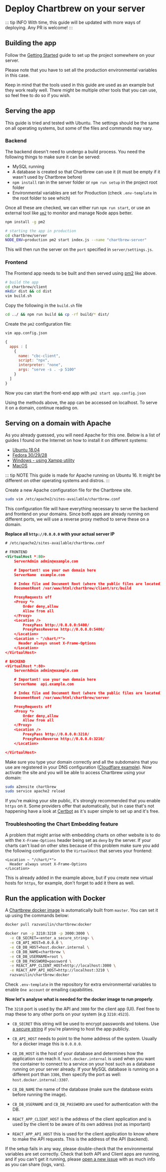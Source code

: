 # Deploy Chartbrew on your server

::: tip INFO
With time, this guide will be updated with more ways of deploying. Any PR is welcome!
:::

## Building the app

Follow the [Getting Started](../#getting-started) guide to set up the project somewhere on your server.

Please note that you have to set all the production environmental variables in this case.

Keep in mind that the tools used in this guide are used as an example but they work really well. There might be multiple other tools that you can use, so feel free to do so if you wish.

## Serving the app

This guide is tried and tested with Ubuntu. The settings should be the same on all operating systems, but some of the files and commands may vary.

### Backend

The backend doesn't need to undergo a build process. You need the following things to make sure it can be served:

- MySQL running
- A database is created so that Chartbrew can use it (it must be empty if it wasn't used by Chartbrew before)
- `npm install` ran in the server folder or `npm run setup` in the project root folder
- Environmental variables are set for Production (check `.env-template` in the root folder to see which)

Once all these are checked, we can either run `npm run start`, or use an external tool like [`pm2`](https://pm2.keymetrics.io) to monitor and manage Node apps better.

```sh
npm install -g pm2

# starting the app in production
cd chartbrew/server
NODE_ENV=production pm2 start index.js --name "chartbrew-server"
```

This will then run the server on the `port` specified in `server/settings.js`.

### Frontend

The Frontend app needs to be built and then served using [pm2](https://pm2.keymetrics.io) like above.

```sh
# build the app
cd chartbrew/client
mkdir dist && cd dist
vim build.sh
```

Copy the following in the `build.sh` file

```sh
cd ../ && npm run build && cp -rf build/* dist/
```

Create the `pm2` configuration file:

```sh
vim app.config.json
```

```js
{
  apps : [
    {
      name: "cbc-client",
      script: "npx",
      interpreter: "none",
      args: "serve -s . -p 5100"
    }
  ]
}
```

Now you can start the front-end app with `pm2 start app.config.json`

Using the methods above, the app can be accessed on localhost. To serve it on a domain, continue reading on.

## Serving on a domain with Apache

As you already guessed, you will need Apache for this one. Below is a list of guides I found on the Internet on how to install it on different systems:

* [Ubuntu 18.04](https://www.digitalocean.com/community/tutorials/how-to-install-the-apache-web-server-on-ubuntu-18-04)
* [Fedora 30/29/28](https://www.digitalocean.com/community/tutorials/how-to-install-the-apache-web-server-on-ubuntu-18-04)
* [Windows - using Xampp utility](https://www.apachefriends.org/download.html)
* [MacOS](https://tecadmin.net/install-apache-macos-homebrew/)

::: tip NOTE
This guide is made for Apache running on Ubuntu 16. It might be different on other operating systems and distros.
:::

Create a new Apache configuration file for the Chartbrew site.

```sh
sudo vim /etc/apache2/sites-available/chartbrew.conf
```

This configuration file will have everything necessary to serve the backend and frontend on your domains. Since both apps are already running on different ports, we will use a reverse proxy method to serve these on a domain.

**Replace all `http://0.0.0.0` with your actual server IP**

```xml
# /etc/apache2/sites-available/chartbrew.conf

# FRONTEND
<VirtualHost *:80>
    ServerAdmin admin@example.com

    # Important! use your own domain here
    ServerName  example.com  

    # Index file and Document Root (where the public files are located)
    DocumentRoot /var/www/html/chartbrew/client/src/build

    ProxyRequests off
    <Proxy *>
        Order deny,allow
        Allow from all
    </Proxy>
    <Location />
        ProxyPass http://0.0.0.0:5400/
        ProxyPassReverse http://0.0.0.0:5400/
    </Location>
    <Location ~ "/chart/*">
      Header always unset X-Frame-Options
    </Location>
</VirtualHost>

# BACKEND
<VirtualHost *:80>
    ServerAdmin admin@example.com

    # Important! use your own domain here
    ServerName  api.example.com

    # Index file and Document Root (where the public files are located)
    DocumentRoot /var/www/html/chartbrew/server

    ProxyRequests off
    <Proxy *>
        Order deny,allow
        Allow from all
    </Proxy>
    <Location />
        ProxyPass http://0.0.0.0:3210/
        ProxyPassReverse http://0.0.0.0:3210/
    </Location>

</VirtualHost>

```

Make sure you type your domain correctly and all the subdomains that you use are registered in your DNS configuration ([Cloudflare example](https://support.cloudflare.com/hc/en-us/articles/360019093151-Managing-DNS-records-in-Cloudflare)). Now activate the site and you will be able to access Chartbrew using your domain:

```sh
sudo a2ensite chartbrew
sudo service apache2 reload
```

If you're making your site public, it's strongly recommended that you enable `https` on it. Some providers offer that automatically, but in case that's not happening have a look at [Certbot](https://certbot.eff.org/instructions) as it's super simple to set up and it's free.

### Troubleshooting the Chart Embedding feature

A problem that might arrise with embedding charts on other website is to do with the `X-Frame-Options` header being set as `deny` by the server. If your charts can't load on other sites because of this problem make sure you add the following configuration to the `VirtualHost` that serves your frontend:

```
<Location ~ "/chart/*">
  Header always unset X-Frame-Options
</Location>
```

This is already added in the example above, but if you create new virtual hosts for `https`, for example, don't forget to add it there as well.

## Run the application with Docker

A [Chartbrew docker image](https://hub.docker.com/r/razvanilin/chartbrew) is automatically built from `master`. You can set it up using the commands below:

```sh
docker pull razvanilin/chartbrew:docker
```

```sh
docker run -p 3210:3210 -p 3000:3000 \
  -e CB_SECRET=<enter_a_secure_string> \
  -e CB_API_HOST=0.0.0.0 \
  -e CB_DB_HOST=host.docker.internal \
  -e CB_DB_NAME=chartbrew \
  -e CB_DB_USERNAME=root \
  -e CB_DB_PASSWORD=password \
  -e REACT_APP_CLIENT_HOST=http://localhost:3000 \
  -e REACT_APP_API_HOST=http://localhost:3210 \
  razvanilin/chartbrew:docker
```

Check `.env-template` in the repository for extra environmental variables to enable `One account` or emailing capabilities.

**Now let's analyse what is needed for the docker image to run properly**.

The `3210` port is used by the API and `3000` for the client app (UI). Feel free to map these to any other ports on your system (e.g `3210:4523`).

* `CB_SECRET` this string will be used to encrypt passwords and tokens. Use [a secure string](https://passwordsgenerator.net/) if you're planning to host the app publicly.

* `CB_API_HOST` needs to point to the home address of the system. Usually for a docker image this is `0.0.0.0`.

* `CB_DB_HOST` is the host of your database and determines how the application can reach it. `host.docker.internal` is used when you want the container to connect to a service on your host such as a database running on your server already. If your MySQL database is running on a different port than `3306`, then specify the port as well: `host.docker.internal:3307`.

* `CB_DB_NAME` the name of the database (make sure the database exists before running the image).

* `CB_DB_USERNAME` and `CB_DB_PASSWORD` are used for authentication with the DB.

* `REACT_APP_CLIENT_HOST` is the address of the client application and is used by the client to be aware of its own address (not as important)

* `REACT_APP_API_HOST` this is used for the client application to know where to make the API requests. This is the address of the API (backend).

If the setup fails in any way, please double-check that the environmental variables are set correctly. Check that both API and Client apps are running, and if you can't get it running, please [open a new issue](https://github.com/chartbrew/chartbrew/issues/new) with as much info as you can share (logs, vars).



